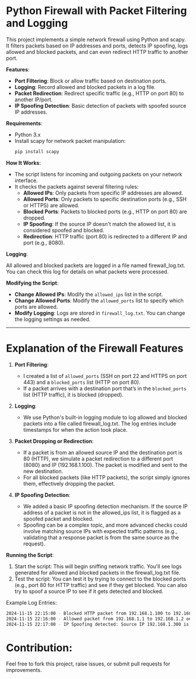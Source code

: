 # Python Firewall with Packet Filtering and Logging

This project implements a simple network firewall using Python and scapy. It filters packets based on IP addresses and ports, detects IP spoofing, logs allowed and blocked packets, and can even redirect HTTP traffic to another port.

**Features**:
- **Port Filtering**: Block or allow traffic based on destination ports.
- **Logging**: Record allowed and blocked packets in a log file.
- **Packet Redirection**: Redirect specific traffic (e.g., HTTP on port 80) to another IP/port.
- **IP Spoofing Detection**: Basic detection of packets with spoofed source IP addresses.


**Requirements**:
- Python 3.x
- Install scapy for network packet manipulation:
  ```bash
  pip install scapy
  ```

 **How It Works**:
- The script listens for incoming and outgoing packets on your network interface.
- It checks the packets against several filtering rules:
    - **Allowed IPs**: Only packets from specific IP addresses are allowed.
    - **Allowed Ports**: Only packets to specific destination ports (e.g., SSH or HTTPS) are allowed.
    - **Blocked Ports**: Packets to blocked ports (e.g., HTTP on port 80) are dropped.
    - **IP Spoofing**: If the source IP doesn't match the allowed list, it is considered spoofed and blocked.
    - **Redirection**: HTTP traffic (port 80) is redirected to a different IP and port (e.g., 8080).

**Logging**:

All allowed and blocked packets are logged in a file named firewall_log.txt. You can check this log for details on what packets were processed.


**Modifying the Script**:
- **Change Allowed IPs**: Modify the `allowed_ips` list in the script.
- **Change Allowed Ports**: Modify the `allowed_ports` list to specify which ports are allowed.
- **Modify Logging**: Logs are stored in `firewall_log.txt`. You can change the logging settings as needed.


---

# Explanation of the Firewall Features
1. **Port Filtering**:
    -  I created a list of `allowed_ports` (SSH on port 22 and HTTPS on port 443) and a `blocked_ports` list (HTTP on port 80).
    -  If a packet arrives with a destination port that’s in the `blocked_ports` list (HTTP traffic), it is blocked (dropped).

2. **Logging**:
    -  We use Python's built-in logging module to log allowed and blocked packets into a file called firewall_log.txt. The log entries include timestamps for when the action took place.

3. **Packet Dropping or Redirection**:
    -  If a packet is from an allowed source IP and the destination port is 80 (HTTP), we simulate a packet redirection to a different port (8080) and IP (192.168.1.100). The packet is modified and sent to the new destination.
    -  For all blocked packets (like HTTP packets), the script simply ignores them, effectively dropping the packet.

4. **IP Spoofing Detection**:
    -  We added a basic IP spoofing detection mechanism. If the source IP address of a packet is not in the allowed_ips list, it is flagged as a spoofed packet and blocked.
    -  Spoofing can be a complex topic, and more advanced checks could involve matching source IPs with expected traffic patterns (e.g., validating that a response packet is from the same source as the request).

**Running the Script**:
  1. Start the script: This will begin sniffing network traffic. You'll see logs generated for allowed and blocked packets in the firewall_log.txt file.
  2. Test the script: You can test it by trying to connect to the blocked ports (e.g., port 80 for HTTP traffic) and see if they get blocked. You can also try to spoof a source IP to see if it gets detected and blocked.



Example Log Entries:
```bash
2024-11-15 22:15:00 - Blocked HTTP packet from 192.168.1.100 to 192.168.1.2 on port 80
2024-11-15 22:16:00 - Allowed packet from 192.168.1.1 to 192.168.1.2 on port 443
2024-11-15 22:17:00 - IP Spoofing detected: Source IP 192.168.1.300 is not in allowed list
```

# Contribution:
Feel free to fork this project, raise issues, or submit pull requests for improvements.
